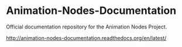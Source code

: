 Animation-Nodes-Documentation
=============================

Official documentation repository for the Animation Nodes Project.

http://animation-nodes-documentation.readthedocs.org/en/latest/
